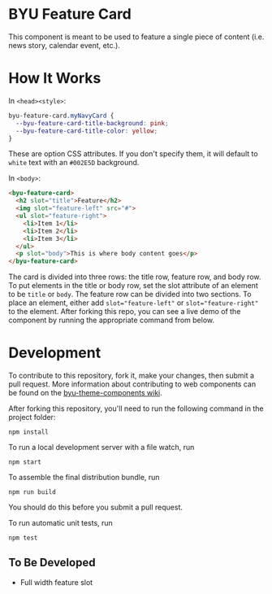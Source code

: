 # BYU Feature Card

This component is meant to be used to feature a single piece of content (i.e. news story, calendar event, etc.).

# How It Works

In `<head><style>`:

```css
byu-feature-card.myNavyCard {
  --byu-feature-card-title-background: pink;
  --byu-feature-card-title-color: yellow;
}
```
These are option CSS attributes. If you don't specify them, it will default to `white` text with an `#002E5D` background.

In `<body>`:

```html
<byu-feature-card>
  <h2 slot="title">Feature</h2>
  <img slot="feature-left" src="#">
  <ul slot="feature-right">
    <li>Item 1</li>
    <li>Item 2</li>
    <li>Item 3</li>
  </ul>
  <p slot="body">This is where body content goes</p>
</byu-feature-card>
```
The card is divided into three rows: the title row, feature row, and body row. To put elements in the title or body row, set the slot attribute of an element to be `title` or `body`. The feature row can be divided into two sections. To place an element, either add `slot="feature-left"` or `slot="feature-right"` to the element. After forking this repo, you can see a live demo of the component by running the appropriate command from below.

# Development

To contribute to this repository, fork it, make your changes, then submit a pull request. More information about contributing to web components can be found on the [byu-theme-components wiki](https://github.com/byuweb/byu-theme-components/wiki/Contributing-to-this-Repository).

After forking this repository, you'll need to run the following command in the project folder:

```
npm install
```

To run a local development server with a file watch, run

```
npm start
```

To assemble the final distribution bundle, run

```
npm run build
```
You should do this before you submit a pull request.

To run automatic unit tests, run

```
npm test
```

## To Be Developed

- Full width feature slot
